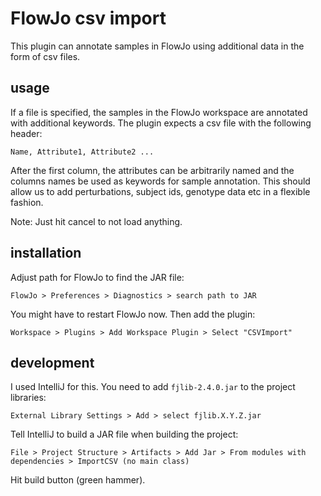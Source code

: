 # FlowJo csv import

This plugin can annotate samples in FlowJo using additional data in the form of csv files.

## usage

If a file is specified, the samples in the FlowJo workspace are annotated with additional keywords.
The plugin expects a csv file with the following header:

```
Name, Attribute1, Attribute2 ...
```

After the first column, the attributes can be arbitrarily named and the
columns names be used as keywords for sample annotation. 
This should allow us to add perturbations, subject ids, genotype data etc in a flexible fashion.

Note: Just hit cancel to not load anything.

## installation

Adjust path for FlowJo to find the JAR file:
```
FlowJo > Preferences > Diagnostics > search path to JAR
```

You might have to restart FlowJo now. Then add the plugin:
```
Workspace > Plugins > Add Workspace Plugin > Select "CSVImport"
```

## development

I used IntelliJ for this. You need to add `fjlib-2.4.0.jar` to the project libraries:

```
External Library Settings > Add > select fjlib.X.Y.Z.jar
```

Tell IntelliJ to build a JAR file when building the project:
```
File > Project Structure > Artifacts > Add Jar > From modules with dependencies > ImportCSV (no main class)
```

Hit build button (green hammer).
